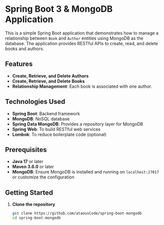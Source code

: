 # Spring Boot 3 & MongoDB Application

This is a simple Spring Boot application that demonstrates how to manage a relationship between `Book` and `Author` entities using MongoDB as the database. 
The application provides RESTful APIs to create, read, and delete books and authors.

## Features

- **Create, Retrieve, and Delete Authors**
- **Create, Retrieve, and Delete Books**
- **Relationship Management**: Each book is associated with one author.

## Technologies Used

- **Spring Boot**: Backend framework
- **MongoDB**: NoSQL database
- **Spring Data MongoDB**: Provides a repository layer for MongoDB
- **Spring Web**: To build RESTful web services
- **Lombok**: To reduce boilerplate code (optional)

## Prerequisites

- **Java 17** or later
- **Maven 3.6.0** or later
- **MongoDB**: Ensure MongoDB is installed and running on `localhost:27017` or customize the configuration

## Getting Started

1. **Clone the repository**

   ```bash
   git clone https://github.com/ataousCode/spring-boot-mongodb
   cd spring-boot-mongodb
